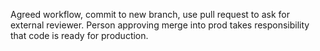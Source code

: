 Agreed workflow, commit to new branch, use pull request to ask for external reviewer. 
Person approving merge into prod takes responsibility that code is ready for production.
